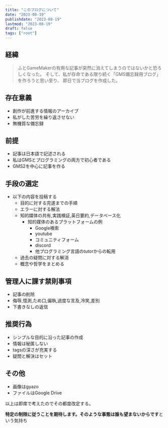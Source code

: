 ```yaml
---
title: "このブログについて"
date: "2023-08-19"
publishdate: "2023-08-19"
lastmod: "2023-08-19"
draft: false
tags: ["root"]
---
```


## 経緯

 > ふとGameMakerの有用な記事が突然に消えてしまうのではないかと恐ろしくなった。
 > そして、私が存命である限り続く「GMS備忘録用ブログ」を作ろうと思い至り、
 > 即日で当ブログを作成した。
## 存在意義

- 創作が前進する情報のアーカイブ 
- 私がした苦労を繰り返させない
- 無機質な備忘録
## 前提
- 記事は日本語で記述される
- 私はGMSとプログラミングの両方で初心者である
- GMS2を中心に記事を作る
## 手段の選定
- 以下の内容を投稿する
	- 目的に対する完遂までの手順
	- エラーに対する解法
	- 知的媒体の共有,実践検証,英日要約,データベース化
		- 知的媒体のあるプラットフォームの例
			- Google検索
			- youtube
			- コミュニティフォーム
			- discord
			- 他プログラミング言語のtutorからの転用
	- 過去の疑問に対する解消
	- 概念や哲学をまとめる

## 管理人に課す禁則事項
- 記事の削除
- 侮辱,憶測,ため口,偏執,過度な言及,冷笑,差別
- 下書きなしの返信
## 推奨行為
- シンプルな目的に沿った記事の作成
- 情報は秘匿しない
- tagsの深さが充実する
- 疑問と解決はセット
## その他
- 画像はgyazo
- ファイルはGoogle Drive


以上は即席で考えたのでその都度改定する。

**特定の制限に従うことを期待します。そのような事態は誰も望まないからです**という気持ち
